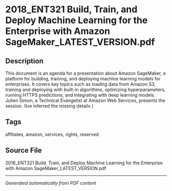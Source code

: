 # 2018_ENT321 Build, Train, and Deploy Machine Learning for the Enterprise with Amazon SageMaker_LATEST_VERSION.pdf

## Description
This document is an agenda for a presentation about Amazon SageMaker, a platform for building, training, and deploying machine learning models for enterprises. It covers key topics such as loading data from Amazon S3, training and deploying with built-in algorithms, optimizing hyperparameters, running HTTPS predictions, and integrating with deep learning models. Julien Simon, a Technical Evangelist at Amazon Web Services, presents the session. (Ive inferred the missing details )
## Tags
affiliates, amazon, services, rights, reserved

## Source File
2018_ENT321 Build, Train, and Deploy Machine Learning for the Enterprise with Amazon SageMaker_LATEST_VERSION.pdf

---
*Generated automatically from PDF content*
